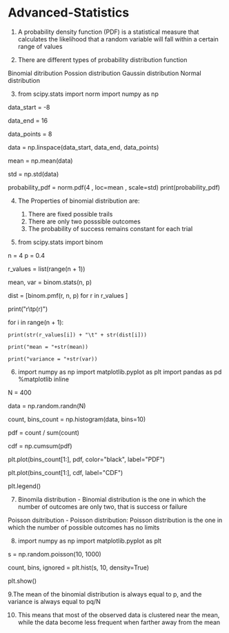 # Advanced-Statistics

1. A probability density function (PDF) is a statistical measure that calculates the likelihood that a random variable will fall within a certain range of values

2. There are different types of probability distribution function

 Binomial ditribution
 Possion distribution
 Gaussin distribution
 Normal distribution

3. from scipy.stats import norm 
import numpy as np 

data_start = -8

data_end = 16

data_points = 8

data = np.linspace(data_start, data_end, data_points) 

mean = np.mean(data) 

std = np.std(data) 

probability_pdf = norm.pdf(4 , loc=mean , scale=std)
print(probability_pdf)


4. The Properties of binomial distribution are:
    
      1. There are fixed possible trails
      2. There are only two posssible outcomes
      3. The probability of success remains constant for each trial

5. from scipy.stats import binom 
 
n = 4
p = 0.4

r_values = list(range(n + 1)) 

mean, var = binom.stats(n, p) 

dist = [binom.pmf(r, n, p) for r in r_values ] 

print("r\tp(r)") 

for i in range(n + 1): 
	
    print(str(r_values[i]) + "\t" + str(dist[i])) 

    print("mean = "+str(mean)) 

    print("variance = "+str(var))


6. import numpy as np 
import matplotlib.pyplot as plt 
import pandas as pd 
%matplotlib inline 

N = 400

data = np.random.randn(N) 

count, bins_count = np.histogram(data, bins=10) 

pdf = count / sum(count) 

cdf = np.cumsum(pdf) 

plt.plot(bins_count[1:], pdf, color="black", label="PDF") 

plt.plot(bins_count[1:], cdf, label="CDF") 

plt.legend()


7. Binomila distribution - Binomial distribution is the one in which the number of outcomes are only two, that is success or failure

Poisson dsitribution - Poisson distribution: Poisson distribution is the one in which the number of possible outcomes has no limits

8. import numpy as np
import matplotlib.pyplot as plt

s = np.random.poisson(10, 1000)

count, bins, ignored = plt.hist(s, 10, density=True)

plt.show()


9.The mean of the binomial distribution is always equal to p, and the variance is always equal to pq/N

10. This means that most of the observed data is clustered near the mean, while the data become less frequent when farther away from the mean
